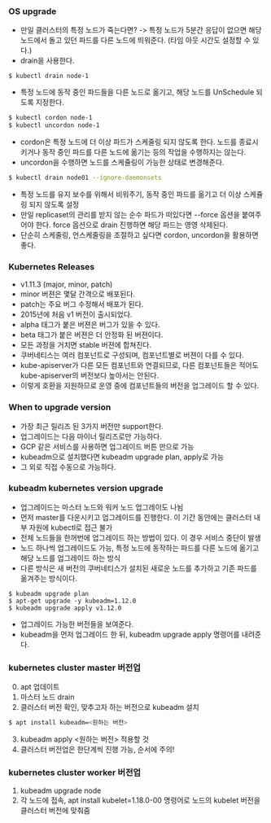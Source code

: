 ### OS upgrade
- 만일 클러스터의 특정 노드가 죽는다면? -> 특정 노드가 5분간 응답이 없으면 해당 노드에서 돌고 있던 파드를 다른 노드에 띄워준다. (타임 아웃 시간도 설정할 수 있다.)
- drain을 사용한다.
```
$ kubectl drain node-1
```
- 특정 노드에 동작 중인 파드들을 다른 노드로 옮기고, 해당 노드를 UnSchedule 되도록 지정한다.
```bash
$ kubectl cordon node-1
$ kubectl uncordon node-1
```
- cordon은 특정 노드에 더 이상 파드가 스케줄링 되지 않도록 한다. 노드를 종료시키거나 동작 중인 파드를 다른 노드에 옮기는 등의 작업을 수행하지는 않는다.
- uncordon을 수행하면 노드를 스케쥴링이 가능한 상태로 변경해준다.

```bash
$ kubectl drain node01 --ignore-daemonsets
```
- 특정 노드를 유지 보수를 위해서 비워주기, 동작 중인 파드를 옮기고 더 이상 스케쥴링 되지 않도록 설정
- 만일 replicaset의 관리를 받지 않는 순수 파드가 떠있다면 --force 옵션을 붙여주어야 한다. force 옵션으로 drain 진행하면 해당 파드는 영영 삭제된다.
- 단순히 스케줄링, 언스케줄링을 조절하고 싶다면 cordon, uncordon을 활용하면 좋다.

### Kubernetes Releases
- v1.11.3 (major, minor, patch)
- minor 버젼은 몇달 간격으로 배포된다.
- patch는 주요 버그 수정해서 배포가 된다.
- 2015년에 처음 v1 버전이 출시되었다.
- alpha 태그가 붙은 버젼은 버그가 있을 수 있다.
- beta 태그가 붙은 버젼은 더 안정화 된 버젼이다.
- 모든 과정을 거치면 stable 버젼에 합쳐진다.
- 쿠버네티스는 여러 컴포넌트로 구성되며, 컴포넌트별로 버젼이 다를 수 있다.
- kube-apiserver가 다른 모든 컴포넌트와 연결되므로, 다른 컴포넌트들은 적어도 kube-apiserver의 버전보다 높아서는 안된다.
- 이렇게 호환을 지원하므로 운영 중에 컴포넌트들의 버전을 업그레이드 할 수 있다.

### When to upgrade version
- 가장 최근 릴리즈 된 3가지 버전만 support한다.
- 업그레이드는 다음 마이너 릴리즈로만 가능하다.
- GCP 같은 서비스를 사용하면 업그레이드 버튼 만으로 가능
- kubeadm으로 설치했다면 kubeadm upgrade plan, apply로 가능
- 그 외로 직접 수동으로 가능하다.

### kubeadm kubernetes version upgrade
- 업그레이드는 마스터 노드와 워커 노드 업그레이도 나뉨
- 먼저 master를 다운시키고 업그레이드를 진행한다. 이 기간 동안에는 클러스터 내부 자원에 kubectl로 접근 불가
- 전체 노드들을 한꺼번에 업그레이드 하는 방법이 있다. 이 경우 서비스 중단이 발생
- 노드 하나씩 업그레이드도 가능, 특정 노드에 동작하는 파드를 다른 노드에 옮기고 해당 노드를 업그레이드 하는 방식
- 다른 방식은 새 버전의 쿠버네티스가 설치된 새로운 노드를 추가하고 기존 파드를 옮겨주는 방식이다.
```
$ kubeadm upgrade plan
$ apt-get upgrade -y kubeadm=1.12.0
$ kubeadm upgrade apply v1.12.0
```
- 업그레이드 가능한 버전들을 보여준다.
- kubeadm을 먼저 업그레이드 한 뒤, kubeadm upgrade apply 명령어를 내려준다.

### kubernetes cluster master 버전업
0. apt 업데이트
1. 마스터 노드 drain
2. 클러스터 버전 확인, 맞추고자 하는 버전으로 kubeadm 설치
```bash
$ apt install kubeadm=<원하는 버전>
```
3. kubeadm apply <원하는 버전> 적용할 것
4. 클러스터 버전업은 한단계씩 진행 가능, 순서에 주의!

### kubernetes cluster worker 버전업
1. kubeadm upgrade node
2. 각 노드에 접속, apt install kubelet=1.18.0-00 명령어로 노드의 kubelet 버전을 클러스터 버전에 맞춰줌

